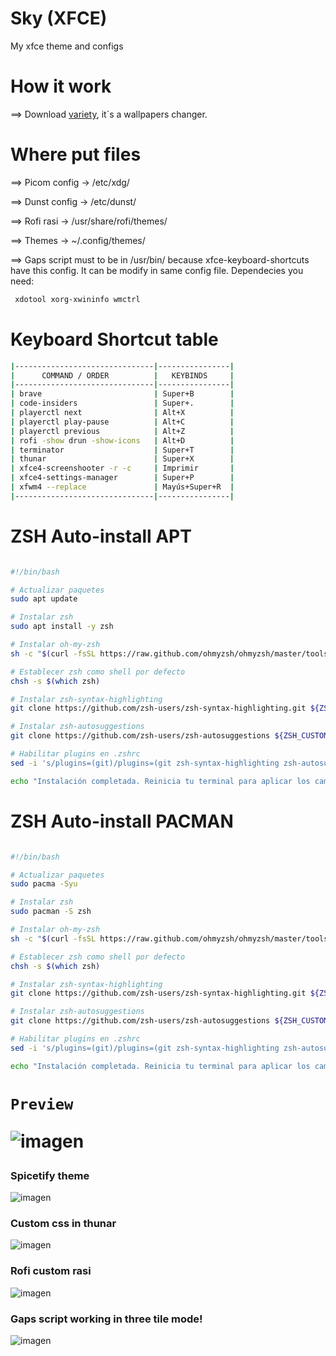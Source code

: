 # Sky (XFCE)
My xfce theme and configs

<h1>
  How it work
</h1> 
  ==> Download <a href="https://alternativeto.net/software/variety-wallpaper-changer/about/"> variety</a>, it`s a wallpapers changer.

<h1>
  Where put files
</h1>
  
  ==> Picom config -> /etc/xdg/
  
  ==> Dunst config -> /etc/dunst/
  
  ==> Rofi rasi -> /usr/share/rofi/themes/
  
  ==> Themes -> ~/.config/themes/
  
  ==> Gaps script must to be in /usr/bin/ because xfce-keyboard-shortcuts have this config. It can be modify in same config file. Dependecies you need:
  ```bash
   xdotool xorg-xwininfo wmctrl
  ```
<h1>Keyboard Shortcut table</h1>

```bash
|-------------------------------|----------------|
|      COMMAND / ORDER          |   KEYBINDS     |
|-------------------------------|----------------|
| brave                         | Super+B        |
| code-insiders                 | Super+.        |
| playerctl next                | Alt+X          |
| playerctl play-pause          | Alt+C          |
| playerctl previous            | Alt+Z          |
| rofi -show drun -show-icons   | Alt+D          |
| terminator                    | Super+T        |
| thunar                        | Super+X        |
| xfce4-screenshooter -r -c     | Imprimir       |
| xfce4-settings-manager        | Super+P        |
| xfwm4 --replace               | Mayús+Super+R  |
|-------------------------------|----------------|
```

<h1>ZSH Auto-install APT</h1>

```bash

#!/bin/bash

# Actualizar paquetes
sudo apt update

# Instalar zsh
sudo apt install -y zsh

# Instalar oh-my-zsh
sh -c "$(curl -fsSL https://raw.github.com/ohmyzsh/ohmyzsh/master/tools/install.sh)"

# Establecer zsh como shell por defecto
chsh -s $(which zsh)

# Instalar zsh-syntax-highlighting
git clone https://github.com/zsh-users/zsh-syntax-highlighting.git ${ZSH_CUSTOM:-~/.oh-my-zsh/custom}/plugins/zsh-syntax-highlighting

# Instalar zsh-autosuggestions 
git clone https://github.com/zsh-users/zsh-autosuggestions ${ZSH_CUSTOM:-~/.oh-my-zsh/custom}/plugins/zsh-autosuggestions

# Habilitar plugins en .zshrc
sed -i 's/plugins=(git)/plugins=(git zsh-syntax-highlighting zsh-autosuggestions)/' ~/.zshrc

echo "Instalación completada. Reinicia tu terminal para aplicar los cambios."
```

<h1>ZSH Auto-install PACMAN</h1>

```bash

#!/bin/bash

# Actualizar paquetes
sudo pacma -Syu

# Instalar zsh
sudo pacman -S zsh

# Instalar oh-my-zsh
sh -c "$(curl -fsSL https://raw.github.com/ohmyzsh/ohmyzsh/master/tools/install.sh)"

# Establecer zsh como shell por defecto
chsh -s $(which zsh)

# Instalar zsh-syntax-highlighting
git clone https://github.com/zsh-users/zsh-syntax-highlighting.git ${ZSH_CUSTOM:-~/.oh-my-zsh/custom}/plugins/zsh-syntax-highlighting

# Instalar zsh-autosuggestions 
git clone https://github.com/zsh-users/zsh-autosuggestions ${ZSH_CUSTOM:-~/.oh-my-zsh/custom}/plugins/zsh-autosuggestions

# Habilitar plugins en .zshrc
sed -i 's/plugins=(git)/plugins=(git zsh-syntax-highlighting zsh-autosuggestions)/' ~/.zshrc

echo "Instalación completada. Reinicia tu terminal para aplicar los cambios."
```
<h1>
  
    Preview
  ![imagen](https://user-images.githubusercontent.com/85375012/167896881-696fe855-08ec-48ce-944d-9b2d7cef868f.png)
  
  <h3> Spicetify theme </h3>
  
  ![imagen](https://user-images.githubusercontent.com/85375012/167901355-415881e5-56ee-47db-ae25-1efda3ba88c0.png)
  
  <h3>Custom css in thunar</h3>
  
  ![imagen](https://user-images.githubusercontent.com/85375012/168452398-43536151-787e-4ce2-9098-9dd482894ff8.png)
  
  <h3>Rofi custom rasi</h3>
  
  ![imagen](https://user-images.githubusercontent.com/85375012/168452532-dcd84d36-b450-41f1-9969-e1772270915a.png)

  
  <h3>Gaps script working in three tile mode!</h3>
  
  ![imagen](https://user-images.githubusercontent.com/85375012/168452430-cce1360a-bf46-4dcd-b39c-acab209c7e1e.png)
  

</h1>
